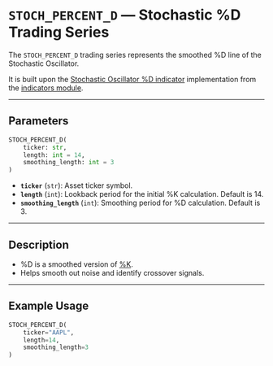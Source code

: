 
# `STOCH_PERCENT_D` — Stochastic %D Trading Series

The `STOCH_PERCENT_D` trading series represents the smoothed %D line of the Stochastic Oscillator.

It is built upon the [Stochastic Oscillator %D indicator](https://github.com/DrDanicka/trading_strategy_tester/blob/main/trading_strategy_tester/indicators/momentum/stoch.py) implementation from the [indicators module](../indicators.md).

---

## Parameters

```python
STOCH_PERCENT_D(
    ticker: str,
    length: int = 14,
    smoothing_length: int = 3
)
```

- **`ticker`** (`str`): Asset ticker symbol.
- **`length`** (`int`): Lookback period for the initial %K calculation. Default is 14.
- **`smoothing_length`** (`int`): Smoothing period for %D calculation. Default is 3.

---

## Description

- %D is a smoothed version of [%K](percent_k.md).
- Helps smooth out noise and identify crossover signals.

---

## Example Usage

```python
STOCH_PERCENT_D(
    ticker="AAPL",
    length=14,
    smoothing_length=3
)
```
